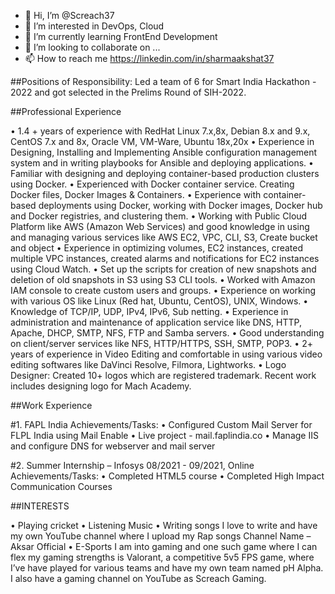 - 👋 Hi, I’m @Screach37
- 👀 I’m interested in DevOps, Cloud
- 🌱 I’m currently learning FrontEnd Development
- 💞️ I’m looking to collaborate on ...
- 📫 How to reach me https://linkedin.com/in/sharmaakshat37

<!---
Screach37/Screach37 is a ✨ special ✨ repository because its `README.md` (this file) appears on your GitHub profile.
You can click the Preview link to take a look at your changes.
--->
##Positions of Responsibility: 
Led a team of 6 for Smart India Hackathon - 2022 and got selected in the Prelims Round of SIH-2022.

##Professional Experience

  •	1.4 + years of experience with RedHat Linux 7.x,8x, Debian 8.x and 9.x, CentOS 7.x and 8x, Oracle VM, VM-Ware, Ubuntu 18x,20x
  •	Experience in Designing, Installing and Implementing Ansible configuration management system and in writing playbooks for Ansible and deploying applications.
  •	Familiar with designing and deploying container-based production clusters using Docker.
  •	Experienced with Docker container service. Creating Docker files, Docker Images & Containers.
  •	Experience with container-based deployments using Docker, working with Docker images, Docker hub and Docker registries, and clustering them.
  •	Working with Public Cloud Platform like AWS (Amazon Web Services) and good knowledge in using and managing various services like AWS EC2, VPC, CLI, S3, Create         bucket and object
  •	Experience in optimizing volumes, EC2 instances, created multiple VPC instances, created alarms and notifications for EC2 instances using Cloud Watch. 
  •	Set up the scripts for creation of new snapshots and deletion of old snapshots in S3 using S3 CLI tools. 
  •	Worked with Amazon IAM console to create custom users and groups.
  •	Experience on working with various OS like Linux (Red hat, Ubuntu, CentOS), UNIX, Windows.
  •	Knowledge of TCP/IP, UDP, IPv4, IPv6, Sub netting.
  •	Experience in administration and maintenance of application service like DNS, HTTP, Apache, DHCP, SMTP, NFS, FTP and Samba servers.
  •	Good understanding on client/server services like NFS, HTTP/HTTPS, SSH, SMTP, POP3.
  •	2+ years of experience in Video Editing and comfortable in using various video editing softwares like DaVinci Resolve, Filmora, Lightworks. 
  •	Logo Designer: Created 10+ logos which are registered trademark. Recent work includes designing logo for Mach Academy.

##Work Experience

#1.	FAPL India 
  Achievements/Tasks:
  •	Configured Custom Mail Server for FLPL India using Mail Enable
  •	Live project - mail.faplindia.co
  •	Manage IIS and configure DNS for webserver and mail server

#2.	Summer Internship – Infosys
  08/2021 - 09/2021, Online
  Achievements/Tasks:
  •	Completed HTML5 course
  •	Completed High Impact Communication Courses



##INTERESTS

  •	Playing cricket
  •	Listening Music
  •	Writing songs 
    I love to write and have my own YouTube channel where I upload my Rap songs
    Channel Name – Aksar Official
  •	E-Sports
    I am into gaming and one such game where I can flex my gaming strengths is Valorant, a competitive 5v5 FPS game, where I’ve have played for various teams and have     my own team named pH Alpha.  
    I also have a gaming channel on YouTube as Screach Gaming.

